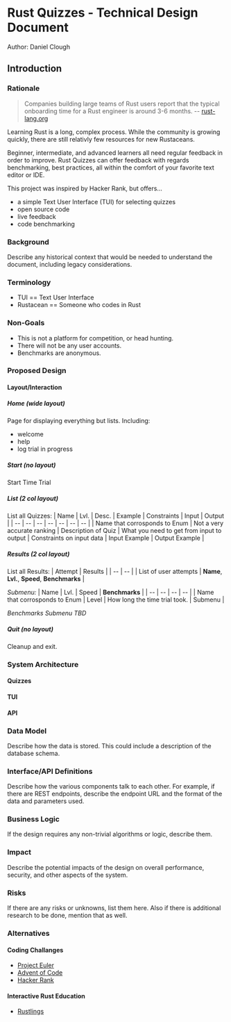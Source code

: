 # Rust Quizzes - Technical Design Document

Author: Daniel Clough

## Introduction

### Rationale

> Companies building large teams of Rust users report that the typical onboarding time for a Rust engineer is around 3-6 months.
> -- [rust-lang.org](https://blog.rust-lang.org/inside-rust/2022/04/04/lang-roadmap-2024.html)

Learning Rust is a long, complex process. While the community is growing quickly, there are still relativly few resources for new Rustaceans.

Beginner, intermediate, and advanced learners all need regular feedback in order to improve.
Rust Quizzes can offer feedback with regards benchmarking, best practices, all within the comfort of your favorite text editor or IDE.

This project was inspired by Hacker Rank, but offers...
 - a simple Text User Interface (TUI) for selecting quizzes
 - open source code
 - live feedback
 - code benchmarking

### Background

Describe any historical context that would be needed to understand the document, including legacy considerations.

### Terminology

 - TUI == Text User Interface
 - Rustacean == Someone who codes in Rust

### Non-Goals

 - This is not a platform for competition, or head hunting.
 - There will not be any user accounts.
 - Benchmarks are anonymous.


### Proposed Design

#### Layout/Interaction

##### Home (wide layout)
Page for displaying everything but lists.
Including:
 - welcome
 - help
 - log trial in progress

##### Start (no layout)
Start Time Trial

##### List (2 col layout)

List all Quizzes:
| Name | Lvl. | Desc. | Example | Constraints | Input | Output |
| -- | -- | -- | -- | -- | -- | -- |
| Name that corrosponds to Enum | Not a very accurate ranking | Description of Quiz | What you need to get from input to output | Constraints on input data | Input Example | Output Example |


##### Results (2 col layout)

List all Results:
| Attempt | Results |
| -- | -- |
| List of user attempts | **Name**, **Lvl.**, **Speed**, **Benchmarks** |

*Submenu:*
| Name | Lvl. | Speed | **Benchmarks** |
| -- | -- | -- | -- |
| Name that corrosponds to Enum | Level | How long the time trial took. | Submenu |

*Benchmarks Submenu TBD*

##### Quit (no layout)
Cleanup and exit.

### System Architecture

#### Quizzes

#### TUI

#### API

### Data Model

Describe how the data is stored. This could include a description of the database schema.

### Interface/API Definitions

Describe how the various components talk to each other. For example, if there are REST endpoints, describe the endpoint URL and the format of the data and parameters used.

### Business Logic

If the design requires any non-trivial algorithms or logic, describe them.

### Impact

Describe the potential impacts of the design on overall performance, security, and other aspects of the system.

### Risks

If there are any risks or unknowns, list them here. Also if there is additional research to be done, mention that as well.

### Alternatives

#### Coding Challanges
 - [Project Euler](https://projecteuler.net)
 - [Advent of Code](https://adventofcode.com)
 - [Hacker Rank](https://https://www.hackerrank.com/challenges)

#### Interactive Rust Education
 - [Rustlings](https://github.com/rust-lang/rustlings/)
